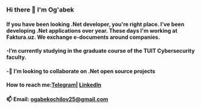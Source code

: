 ### Hi there 👋 I'm Og'abek

#### If you have been looking .Net developer, you're right place. I've been developing .Net applications over year. These days I'm working at Faktura.uz. We exchange  e-documents around companies.
#### -I’m currently studying in the graduate course of the TUIT Cybersecurity faculty.
#### -👯 I’m looking to collaborate on .Net open source projects
#### How to reach me:[Telegram|](https://t.me/MrOOI_00) [LinkedIn](https://www.linkedin.com/in/mrooi/)
#### 📫 Email: ogabekochilov25@gmail.com
<!--
**MrOOI/MrOOI** is a ✨ _special_ ✨ repository because its `README.md` (this file) appears on your GitHub profile.

Here are some ideas to get you started:

- 🔭 I’m currently working on e-documwnts exchange company
- 🌱 I’m currently studying at TUIT Cybersecurity faculty
- 👯 I’m looking to collaborate on .Net open source projects
- 🤔 I’m looking for help with .Net MAUI
- 💬 Ask me about .Net
- 📫 How to reach me: Telegram: @MrOOI_00 Email: ogabekochilov25@gmail.com
- 😄 Pronouns: ...
- ⚡ Fun fact: ...
-->
